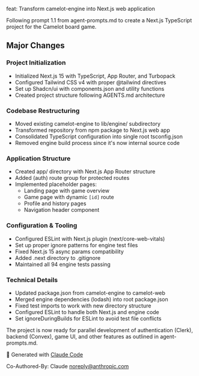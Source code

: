 feat: Transform camelot-engine into Next.js web application

Following prompt 1.1 from agent-prompts.md to create a Next.js TypeScript
project for the Camelot board game.

## Major Changes

### Project Initialization

- Initialized Next.js 15 with TypeScript, App Router, and Turbopack
- Configured Tailwind CSS v4 with proper @tailwind directives
- Set up Shadcn/ui with components.json and utility functions
- Created project structure following AGENTS.md architecture

### Codebase Restructuring

- Moved existing camelot-engine to lib/engine/ subdirectory
- Transformed repository from npm package to Next.js web app
- Consolidated TypeScript configuration into single root tsconfig.json
- Removed engine build process since it's now internal source code

### Application Structure

- Created app/ directory with Next.js App Router structure
- Added (auth) route group for protected routes
- Implemented placeholder pages:
  - Landing page with game overview
  - Game page with dynamic `[id]` route
  - Profile and history pages
  - Navigation header component

### Configuration & Tooling

- Configured ESLint with Next.js plugin (next/core-web-vitals)
- Set up proper ignore patterns for engine test files
- Fixed Next.js 15 async params compatibility
- Added .next directory to .gitignore
- Maintained all 94 engine tests passing

### Technical Details

- Updated package.json from camelot-engine to camelot-web
- Merged engine dependencies (lodash) into root package.json
- Fixed test imports to work with new directory structure
- Configured ESLint to handle both Next.js and engine code
- Set ignoreDuringBuilds for ESLint to avoid test file conflicts

The project is now ready for parallel development of authentication (Clerk),
backend (Convex), game UI, and other features as outlined in agent-prompts.md.

🤖 Generated with [Claude Code](https://claude.ai/code)

Co-Authored-By: Claude <noreply@anthropic.com>
